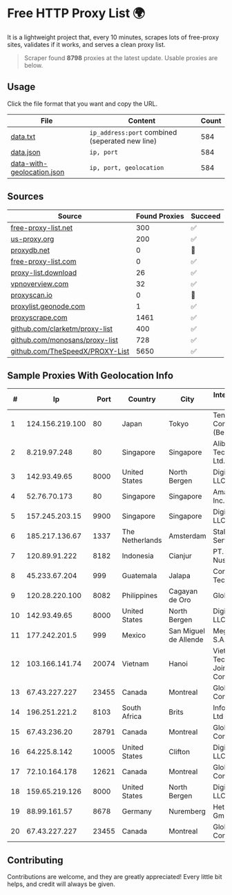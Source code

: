 
# Free HTTP Proxy List 🌍

It is a lightweight project that, every 10 minutes, scrapes lots of free-proxy sites, validates if it works, and serves a clean proxy list.


> Scraper found **8798** proxies at the latest update. Usable proxies are below.

## Usage

Click the file format that you want and copy the URL.


|File|Content|Count|
|----|-------|-----|
|[data.txt](https://raw.githubusercontent.com/themiralay/Proxy-List-World/master/data.txt)|`ip_address:port` combined (seperated new line)|584|
|[data.json](https://raw.githubusercontent.com/themiralay/Proxy-List-World/master/data.json)|`ip, port`|584|
|[data-with-geolocation.json](https://raw.githubusercontent.com/themiralay/Proxy-List-World/master/data-with-geolocation.json)|`ip, port, geolocation`|584|

## Sources

|Source|Found Proxies|Succeed|
|------|-------------|-------|
|[free-proxy-list.net](https://free-proxy-list.net)|300|✅|
|[us-proxy.org](https://www.us-proxy.org)|200|✅|
|[proxydb.net](http://proxydb.net)|0|🚫|
|[free-proxy-list.com](https://free-proxy-list.com/?page=&port=&type%5B%5D=http&type%5B%5D=https&up_time=0&search=Search)|0|✅|
|[proxy-list.download](https://www.proxy-list.download/HTTP)|26|✅|
|[vpnoverview.com](https://vpnoverview.com/privacy/anonymous-browsing/free-proxy-servers)|32|✅|
|[proxyscan.io](https://www.proxyscan.io)|0|🚫|
|[proxylist.geonode.com](https://proxylist.geonode.com/api/proxy-list?limit=300&page=1&sort_by=lastChecked&sort_type=desc&protocols=http,https)|1|✅|
|[proxyscrape.com](https://api.proxyscrape.com/v2/?request=displayproxies&protocol=http&timeout=10000&country=all&ssl=all&anonymity=all)|1461|✅|
|[github.com/clarketm/proxy-list](https://raw.githubusercontent.com/clarketm/proxy-list/master/proxy-list-raw.txt)|400|✅|
|[github.com/monosans/proxy-list](https://raw.githubusercontent.com/monosans/proxy-list/main/proxies/http.txt)|728|✅|
|[github.com/TheSpeedX/PROXY-List](https://raw.githubusercontent.com/TheSpeedX/PROXY-List/master/http.txt)|5650|✅|


## Sample Proxies With Geolocation Info

|#|Ip|Port|Country|City|Internet Service Provider|
|-|--|----|-------|----|-------------------------|
|1|124.156.219.100|80|Japan|Tokyo|Tencent Cloud Computing (Beijing) Co|
|2|8.219.97.248|80|Singapore|Singapore|Alibaba (US) Technology Co., Ltd.|
|3|142.93.49.65|8000|United States|North Bergen|DigitalOcean, LLC|
|4|52.76.70.173|80|Singapore|Singapore|Amazon.com, Inc.|
|5|157.245.203.15|9900|Singapore|Singapore|DigitalOcean, LLC|
|6|185.217.136.67|1337|The Netherlands|Amsterdam|Stallion Network Services Limited|
|7|120.89.91.222|8182|Indonesia|Cianjur|PT. Java Digital Nusantara|
|8|45.233.67.204|999|Guatemala|Jalapa|Conectividad Y Tecnologia S.A.|
|9|120.28.220.100|8082|Philippines|Cagayan de Oro|Globe Telecom|
|10|142.93.49.65|8000|United States|North Bergen|DigitalOcean, LLC|
|11|177.242.201.5|999|Mexico|San Miguel de Allende|Mega Cable, S.A. de C.V.|
|12|103.166.141.74|20074|Vietnam|Hanoi|Viet NAM Cloud Technology Joint Stock Company|
|13|67.43.227.227|23455|Canada|Montreal|GloboTech Communications|
|14|196.251.221.2|8103|South Africa|Brits|Info-Gro (PTY) Ltd|
|15|67.43.236.20|28791|Canada|Montreal|GloboTech Communications|
|16|64.225.8.142|10005|United States|Clifton|DigitalOcean, LLC|
|17|72.10.164.178|12621|Canada|Montreal|GloboTech Communications|
|18|159.65.219.126|8000|United States|North Bergen|DigitalOcean, LLC|
|19|88.99.161.57|8678|Germany|Nuremberg|Hetzner Online GmbH|
|20|67.43.227.227|23455|Canada|Montreal|GloboTech Communications|



## Contributing

Contributions are welcome, and they are greatly appreciated! Every
little bit helps, and credit will always be given.

